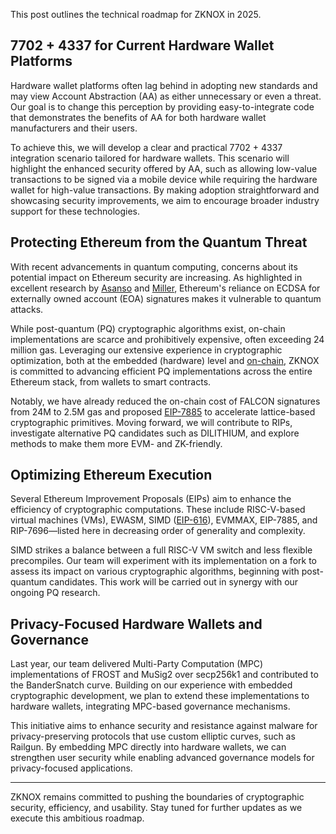 [category]: <> (General)
[date]: <> (2025/02/18)
[title]: <> (ZKNOX: Roadmap 2025)

This post outlines the technical roadmap for ZKNOX in 2025.

## 7702 + 4337 for Current Hardware Wallet Platforms

Hardware wallet platforms often lag behind in adopting new standards and may view Account Abstraction (AA) as either unnecessary or even a threat. Our goal is to change this perception by providing easy-to-integrate code that demonstrates the benefits of AA for both hardware wallet manufacturers and their users.

To achieve this, we will develop a clear and practical 7702 + 4337 integration scenario tailored for hardware wallets. This scenario will highlight the enhanced security offered by AA, such as allowing low-value transactions to be signed via a mobile device while requiring the hardware wallet for high-value transactions. By making adoption straightforward and showcasing security improvements, we aim to encourage broader industry support for these technologies.

## Protecting Ethereum from the Quantum Threat

With recent advancements in quantum computing, concerns about its potential impact on Ethereum security are increasing. As highlighted in excellent research by [Asanso](https://ethresear.ch/t/so-you-wanna-post-quantum-ethereum-transaction-signature/21291) and [Miller](https://ethresear.ch/t/tasklist-for-post-quantum-eth/21296), Ethereum's reliance on ECDSA for externally owned account (EOA) signatures makes it vulnerable to quantum attacks.

While post-quantum (PQ) cryptographic algorithms exist, on-chain implementations are scarce and prohibitively expensive, often exceeding 24 million gas. Leveraging our extensive experience in cryptographic optimization, both at the embedded (hardware) level and [on-chain](https://eprint.iacr.org/2023/939), ZKNOX is committed to advancing efficient PQ implementations across the entire Ethereum stack, from wallets to smart contracts.

Notably, we have already reduced the on-chain cost of FALCON signatures from 24M to 2.5M gas and proposed [EIP-7885](https://eips.ethereum.org/EIPS/eip-7885) to accelerate lattice-based cryptographic primitives. Moving forward, we will contribute to RIPs, investigate alternative PQ candidates such as DILITHIUM, and explore methods to make them more EVM- and ZK-friendly.

## Optimizing Ethereum Execution

Several Ethereum Improvement Proposals (EIPs) aim to enhance the efficiency of cryptographic computations. These include RISC-V-based virtual machines (VMs), EWASM, SIMD ([EIP-616](https://eips.ethereum.org/EIPS/eip-616)), EVMMAX, EIP-7885, and RIP-7696—listed here in decreasing order of generality and complexity.

SIMD strikes a balance between a full RISC-V VM switch and less flexible precompiles. Our team will experiment with its implementation on a fork to assess its impact on various cryptographic algorithms, beginning with post-quantum candidates. This work will be carried out in synergy with our ongoing PQ research.

## Privacy-Focused Hardware Wallets and Governance

Last year, our team delivered Multi-Party Computation (MPC) implementations of FROST and MuSig2 over secp256k1 and contributed to the BanderSnatch curve. Building on our experience with embedded cryptographic development, we plan to extend these implementations to hardware wallets, integrating MPC-based governance mechanisms.

This initiative aims to enhance security and resistance against malware for privacy-preserving protocols that use custom elliptic curves, such as Railgun. By embedding MPC directly into hardware wallets, we can strengthen user security while enabling advanced governance models for privacy-focused applications.

---

ZKNOX remains committed to pushing the boundaries of cryptographic security, efficiency, and usability. Stay tuned for further updates as we execute this ambitious roadmap.

